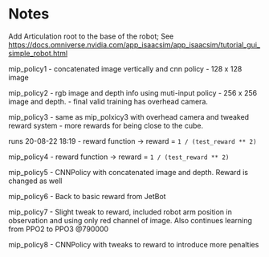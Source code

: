 # Notes
Add Articulation root to the base of the robot;
See https://docs.omniverse.nvidia.com/app_isaacsim/app_isaacsim/tutorial_gui_simple_robot.html

mip_policy1 - concatenated image vertically and cnn policy - 128 x 128 image

mip_policy2 - rgb image and depth info using muti-input policy - 256 x 256 image and depth.
            - final valid training has overhead camera.

mip_policy3 - same as mip_polxicy3 with overhead camera and tweaked reward system - more rewards for being close to the cube.

runs 20-08-22 18:19 - reward function -> reward = `1 / (test_reward ** 2)`

mip_policy4 - reward function -> reward = `1 / (test_reward ** 2)`

mip_policy5 - CNNPolicy with concatenated image and depth. Reward is changed as well

mip_policy6 - Back to basic reward from JetBot

mip_policy7 - Slight tweak to reward, included robot arm position in observation and using only red channel of image. Also continues learning from PPO2 to PPO3 @790000

mip_policy8 - CNNPolicy with tweaks to reward to introduce more penalties